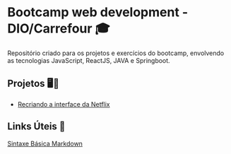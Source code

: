 # Bootcamp web development - DIO/Carrefour :mortar_board:
Repositório criado para os projetos e exercícios do bootcamp, envolvendo as tecnologias JavaScript, ReactJS, JAVA e Springboot.

## Projetos 🖥️🚀

- [Recriando a interface da Netflix](https://github.com/wesleyvelloso/bootcamp-DIOcarrefour/tree/main/Netflix-Clone)

## Links Úteis 🔗
[Sintaxe Básica Markdown](https://www.markdownguide.org/basic-syntax/)
